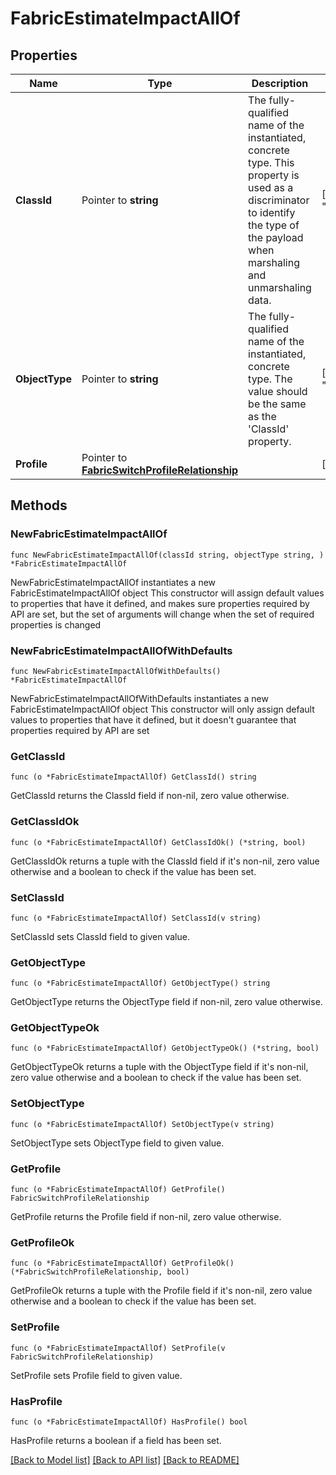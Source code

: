 # FabricEstimateImpactAllOf

## Properties

Name | Type | Description | Notes
------------ | ------------- | ------------- | -------------
**ClassId** | Pointer to **string** | The fully-qualified name of the instantiated, concrete type. This property is used as a discriminator to identify the type of the payload when marshaling and unmarshaling data. | [default to "fabric.EstimateImpact"]
**ObjectType** | Pointer to **string** | The fully-qualified name of the instantiated, concrete type. The value should be the same as the &#39;ClassId&#39; property. | [default to "fabric.EstimateImpact"]
**Profile** | Pointer to [**FabricSwitchProfileRelationship**](fabric.SwitchProfile.Relationship.md) |  | [optional] 

## Methods

### NewFabricEstimateImpactAllOf

`func NewFabricEstimateImpactAllOf(classId string, objectType string, ) *FabricEstimateImpactAllOf`

NewFabricEstimateImpactAllOf instantiates a new FabricEstimateImpactAllOf object
This constructor will assign default values to properties that have it defined,
and makes sure properties required by API are set, but the set of arguments
will change when the set of required properties is changed

### NewFabricEstimateImpactAllOfWithDefaults

`func NewFabricEstimateImpactAllOfWithDefaults() *FabricEstimateImpactAllOf`

NewFabricEstimateImpactAllOfWithDefaults instantiates a new FabricEstimateImpactAllOf object
This constructor will only assign default values to properties that have it defined,
but it doesn't guarantee that properties required by API are set

### GetClassId

`func (o *FabricEstimateImpactAllOf) GetClassId() string`

GetClassId returns the ClassId field if non-nil, zero value otherwise.

### GetClassIdOk

`func (o *FabricEstimateImpactAllOf) GetClassIdOk() (*string, bool)`

GetClassIdOk returns a tuple with the ClassId field if it's non-nil, zero value otherwise
and a boolean to check if the value has been set.

### SetClassId

`func (o *FabricEstimateImpactAllOf) SetClassId(v string)`

SetClassId sets ClassId field to given value.


### GetObjectType

`func (o *FabricEstimateImpactAllOf) GetObjectType() string`

GetObjectType returns the ObjectType field if non-nil, zero value otherwise.

### GetObjectTypeOk

`func (o *FabricEstimateImpactAllOf) GetObjectTypeOk() (*string, bool)`

GetObjectTypeOk returns a tuple with the ObjectType field if it's non-nil, zero value otherwise
and a boolean to check if the value has been set.

### SetObjectType

`func (o *FabricEstimateImpactAllOf) SetObjectType(v string)`

SetObjectType sets ObjectType field to given value.


### GetProfile

`func (o *FabricEstimateImpactAllOf) GetProfile() FabricSwitchProfileRelationship`

GetProfile returns the Profile field if non-nil, zero value otherwise.

### GetProfileOk

`func (o *FabricEstimateImpactAllOf) GetProfileOk() (*FabricSwitchProfileRelationship, bool)`

GetProfileOk returns a tuple with the Profile field if it's non-nil, zero value otherwise
and a boolean to check if the value has been set.

### SetProfile

`func (o *FabricEstimateImpactAllOf) SetProfile(v FabricSwitchProfileRelationship)`

SetProfile sets Profile field to given value.

### HasProfile

`func (o *FabricEstimateImpactAllOf) HasProfile() bool`

HasProfile returns a boolean if a field has been set.


[[Back to Model list]](../README.md#documentation-for-models) [[Back to API list]](../README.md#documentation-for-api-endpoints) [[Back to README]](../README.md)


